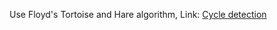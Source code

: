Use Floyd's Tortoise and Hare algorithm, Link: <a href = 'https://en.wikipedia.org/wiki/Cycle_detection'> Cycle detection </a>
